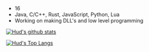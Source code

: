 - 16
- Java, C/C++, Rust, JavaScript, Python, Lua
- Working on making DLL's and low level programming

[![Hud's github stats](https://github-readme-stats.vercel.app/api?username=Hudzilla123&theme=dracula)](https://github.com/Hudzilla123/github-readme-stats)

[![Hud's Top Langs](https://github-readme-stats.vercel.app/api/top-langs/?username=Hudzilla123&theme=dracula)](https://github.com/Hudzilla123/github-readme-stats)
